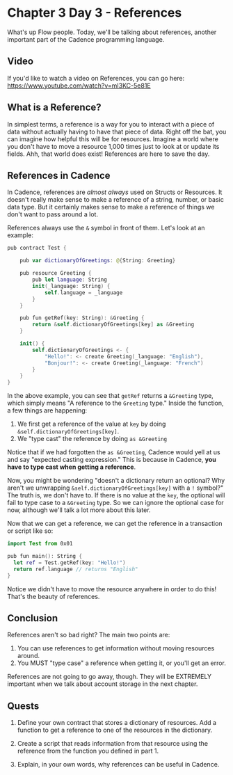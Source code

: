# Chapter 3 Day 3 - References

What's up Flow people. Today, we'll be talking about references, another important part of the Cadence programming language.

## Video

If you'd like to watch a video on References, you can go here: https://www.youtube.com/watch?v=mI3KC-5e81E

## What is a Reference?

In simplest terms, a reference is a way for you to interact with a piece of data without actually having to have that piece of data. Right off the bat, you can imagine how helpful this will be for resources. Imagine a world where you don't have to move a resource 1,000 times just to look at or update its fields. Ahh, that world does exist! References are here to save the day.

## References in Cadence

In Cadence, references are *almost always* used on Structs or Resources. It doesn't really make sense to make a reference of a string, number, or basic data type. But it certainly makes sense to make a reference of things we don't want to pass around a lot. 

References always use the `&` symbol in front of them. Let's look at an example:

```swift
pub contract Test {

    pub var dictionaryOfGreetings: @{String: Greeting}

    pub resource Greeting {
        pub let language: String
        init(_language: String) {
            self.language = _language
        }
    }

    pub fun getRef(key: String): &Greeting {
        return &self.dictionaryOfGreetings[key] as &Greeting
    }

    init() {
        self.dictionaryOfGreetings <- {
            "Hello!": <- create Greeting(_language: "English"), 
            "Bonjour!": <- create Greeting(_language: "French")
        }
    }
}
```

In the above example, you can see that `getRef` returns a `&Greeting` type, which simply means "A reference to the `Greeting` type." Inside the function, a few things are happening:
1. We first get a reference of the value at `key` by doing `&self.dictionaryOfGreetings[key]`. 
2. We "type cast" the reference by doing `as &Greeting`

Notice that if we had forgotten the `as &Greeting`, Cadence would yell at us and say "expected casting expression." This is because in Cadence, **you have to type cast when getting a reference**.

Now, you might be wondering "doesn't a dictionary return an optional? Why aren't we unwrapping `&self.dictionaryOfGreetings[key]` with a `!` symbol?" The truth is, we don't have to. If there is no value at the `key`, the optional will fail to type case to a `&Greeting` type. So we can ignore the optional case for now, although we'll talk a lot more about this later.

Now that we can get a reference, we can get the reference in a transaction or script like so:

```swift
import Test from 0x01

pub fun main(): String {
  let ref = Test.getRef(key: "Hello!")
  return ref.language // returns "English"
}
```

Notice we didn't have to move the resource anywhere in order to do this! That's the beauty of references. 

## Conclusion

References aren't so bad right? The main two points are:
1. You can use references to get information without moving resources around.
2. You MUST "type case" a reference when getting it, or you'll get an error.

References are not going to go away, though. They will be EXTREMELY important when we talk about account storage in the next chapter.

## Quests

1. Define your own contract that stores a dictionary of resources. Add a function to get a reference to one of the resources in the dictionary.

2. Create a script that reads information from that resource using the reference from the function you defined in part 1. 

3. Explain, in your own words, why references can be useful in Cadence.

